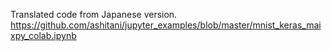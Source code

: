 Translated code from Japanese version.
https://github.com/ashitani/jupyter_examples/blob/master/mnist_keras_maixpy_colab.ipynb
